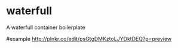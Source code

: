# waterfull
A waterfull container boilerplate

#example
http://plnkr.co/edit/psGtgDMKztoLJYDktDEQ?p=preview
